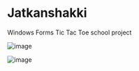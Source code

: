 # Jatkanshakki

Windows Forms Tic Tac Toe school project 

![image](https://user-images.githubusercontent.com/81980535/191472273-431e60d6-a2df-4232-aedd-9261b5075761.png)

![image](https://user-images.githubusercontent.com/81980535/191472425-b7a40f74-eca8-4587-a594-4565f50c1a33.png)
